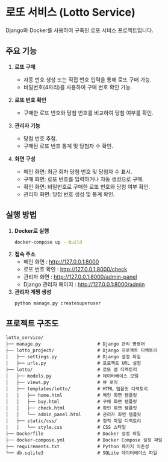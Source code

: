 # 로또 서비스 (Lotto Service)

Django와 Docker를 사용하여 구축된 로또 서비스 프로젝트입니다.

## 주요 기능
1. **로또 구매**
   - 자동 번호 생성 또는 직접 번호 입력을 통해 로또 구매 가능.
   - 비밀번호(4자리)를 사용하여 구매 번호 확인 가능.

2. **로또 번호 확인**
   - 구매한 로또 번호와 당첨 번호를 비교하여 당첨 여부를 확인.

3. **관리자 기능**
   - 당첨 번호 추첨.
   - 구매된 로또 번호 통계 및 당첨자 수 확인.

4. **화면 구성**
   - 메인 화면: 최근 회차 당첨 번호 및 당첨자 수 표시.
   - 구매 화면: 로또 번호를 입력하거나 자동 생성으로 구매.
   - 확인 화면: 비밀번호로 구매한 로또 번호와 당첨 여부 확인.
   - 관리자 화면: 당첨 번호 생성 및 통계 확인.

## 실행 방법
1. **Docker로 실행**
   ```bash
   docker-compose up --build
2. **접속 주소**
   - 메인 화면 : http://127.0.0.1:8000
   - 로또 번호 확인 : http://127.0.0.1:8000/check
   - 관리자 화면 : http://127.0.0.1:8000/admin-panel
   - Django 관리자 페이지 : http://127.0.0.1:8000/admin
3. **관리자 계쩡 생성**
   ```
   python manage.py createsuperuser

## 프로젝트 구조도
   ```plaintext
lotto_service/
├── manage.py                     # Django 관리 명령어
├── lotto_project/                # Django 프로젝트 디렉토리
│   ├── settings.py               # Django 설정 파일
│   ├── urls.py                   # 프로젝트 URL 설정
├── lotto/                        # 로또 앱 디렉토리
│   ├── models.py                 # 데이터베이스 모델
│   ├── views.py                  # 뷰 로직
│   ├── templates/lotto/          # HTML 템플릿 디렉토리
│   │   ├── home.html             # 메인 화면 템플릿
│   │   ├── buy.html              # 구매 화면 템플릿
│   │   ├── check.html            # 확인 화면 템플릿
│   │   └── admin_panel.html      # 관리자 화면 템플릿
│   ├── static/css/               # 정적 파일 디렉토리
│   │   └── style.css             # CSS 스타일
├── Dockerfile                    # Docker 설정 파일
├── docker-compose.yml            # Docker Compose 설정 파일
├── requirements.txt              # Python 패키지 의존성
└── db.sqlite3                    # SQLite 데이터베이스 파일
